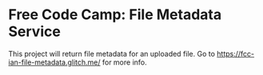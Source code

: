 # Free Code Camp: File Metadata Service
This project will return file metadata for an uploaded file. Go to https://fcc-ian-file-metadata.glitch.me/ for more info.
